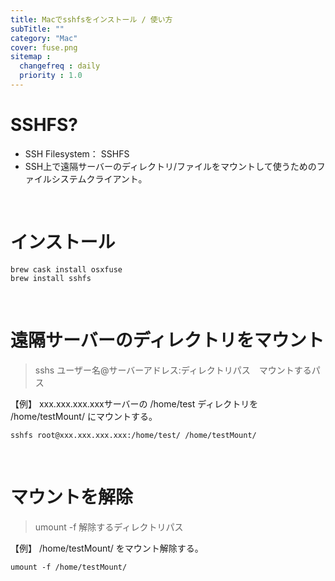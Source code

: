 ```yaml
---
title: Macでsshfsをインストール / 使い方
subTitle: ""
category: "Mac"
cover: fuse.png
sitemap :
  changefreq : daily
  priority : 1.0
---
```


# SSHFS?

* SSH Filesystem： SSHFS
* SSH上で遠隔サーバーのディレクトリ/ファイルをマウントして使うためのファイルシステムクライアント。

<br>

# インストール

```command
brew cask install osxfuse
brew install sshfs
```

<br>

# 遠隔サーバーのディレクトリをマウント

> sshs ユーザー名@サーバーアドレス:ディレクトリパス　マウントするパス

【例】 xxx.xxx.xxx.xxxサーバーの /home/test ディレクトリを /home/testMount/ にマウントする。

```command
sshfs root@xxx.xxx.xxx.xxx:/home/test/ /home/testMount/
```

<br>

# マウントを解除

> umount -f 解除するディレクトリパス

【例】 /home/testMount/ をマウント解除する。

```command
umount -f /home/testMount/
```
